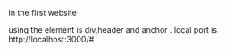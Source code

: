 In the first website

using the element is div,header and anchor .
local port is http://localhost:3000/#
